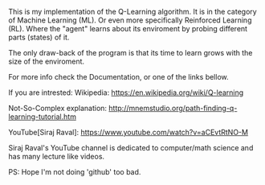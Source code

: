 This is my implementation of the Q-Learning algorithm.
It is in the category of Machine Learning (ML).
Or even more specifically Reinforced Learning (RL).
Where the "agent" learns about its enviroment by probing
different parts (states) of it.

The only draw-back of the program is that its time to learn grows with the size of the enviroment.

For more info check the Documentation, or one of the links bellow.

If you are intrested:
Wikipedia: https://en.wikipedia.org/wiki/Q-learning

Not-So-Complex explanation: http://mnemstudio.org/path-finding-q-learning-tutorial.htm

YouTube[Siraj Raval]: https://www.youtube.com/watch?v=aCEvtRtNO-M

Siraj Raval's YouTube channel is dedicated to computer/math science and has many lecture like videos.


PS: Hope I'm not doing 'github' too bad.
